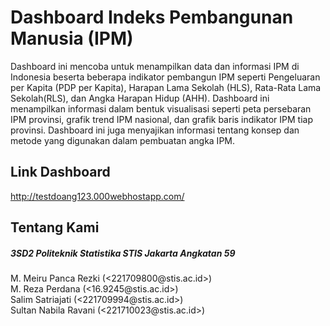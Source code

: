 # Dashboard Indeks Pembangunan Manusia (IPM)
Dashboard ini mencoba untuk menampilkan data dan informasi IPM di Indonesia beserta beberapa indikator pembangun IPM seperti Pengeluaran per Kapita (PDP per Kapita), Harapan Lama Sekolah (HLS), Rata-Rata Lama Sekolah(RLS), dan Angka Harapan Hidup (AHH). Dashboard ini menampilkan informasi dalam bentuk visualisasi seperti peta persebaran IPM provinsi, grafik trend IPM nasional, dan grafik baris indikator IPM tiap provinsi. Dashboard ini juga menyajikan informasi tentang konsep dan metode yang digunakan dalam pembuatan angka IPM.

## Link Dashboard
http://testdoang123.000webhostapp.com/

## Tentang Kami
<h5>3SD2 Politeknik Statistika STIS Jakarta Angkatan 59<br></h2>
M. Meiru Panca Rezki (<221709800@stis.ac.id>)<br>
M. Reza Perdana (<16.9245@stis.ac.id>)<br>
Salim Satriajati (<221709994@stis.ac.id>)<br>
Sultan Nabila Ravani (<221710023@stis.ac.id>)<br>
